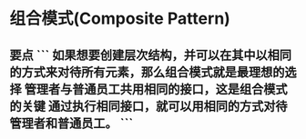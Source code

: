 <h1>组合模式(Composite Pattern)

<h2>要点
```
如果想要创建层次结构，并可以在其中以相同的方式来对待所有元素，那么组合模式就是最理想的选择
管理者与普通员工共用相同的接口，这是组合模式的关键
通过执行相同接口，就可以用相同的方式对待管理者和普通员工。
```